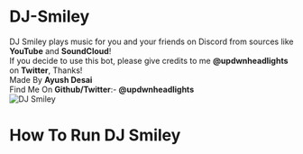 # DJ-Smiley
DJ Smiley plays music for you and your friends on Discord from sources like **YouTube** and **SoundCloud**! <br />
If you decide to use this bot, please give credits to me **@updwnheadlights** on **Twitter**, Thanks! <br />
Made By **Ayush Desai** <br />
Find Me On **Github/Twitter**:- **@updwnheadlights** <br />
![DJ Smiley](https://user-images.githubusercontent.com/68861149/166406755-53ec3782-2be1-4d29-9ba7-05e0646498b4.png)

<h1>How To Run DJ Smiley<h1>
